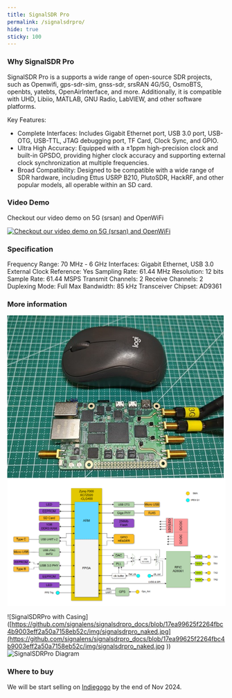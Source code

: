 ```yaml
---
title: SignalSDR Pro
permalink: /signalsdrpro/
hide: true
sticky: 100
---
```


### Why SignalSDR Pro

SignalSDR Pro is a supports a wide range of open-source SDR projects, such as Openwifi, gps-sdr-sim, gnss-sdr, srsRAN 4G/5G, OsmoBTS, openbts, yatebts, OpenAirInterface, and more. Additionally, it is compatible with UHD, Libiio, MATLAB, GNU Radio, LabVIEW, and other software platforms.

Key Features:
- Complete Interfaces: Includes Gigabit Ethernet port, USB 3.0 port, USB-OTG, USB-TTL, JTAG debugging port, TF Card, Clock Sync, and GPIO.
- Ultra High Accuracy: Equipped with a ±1ppm high-precision clock and built-in GPSDO, providing higher clock accuracy and supporting external clock synchronization at multiple frequencies.
- Broad Compatibility: Designed to be compatible with a wide range of SDR hardware, including Ettus USRP B210, PlutoSDR, HackRF, and other popular models, all operable within an SD card.

### Video Demo

Checkout our video demo on 5G (srsan) and OpenWiFi

[![Checkout our video demo on 5G (srsan) and OpenWiFi](https://img.youtube.com/vi/nOeTBGytATY/0.jpg)](https://youtu.be/nOeTBGytATY)

### Specification

Frequency Range: 70 MHz - 6 GHz
Interfaces: Gigabit Ethernet, USB 3.0
External Clock Reference: Yes
Sampling Rate: 61.44 MHz
Resolution: 12 bits
Sample Rate: 61.44 MSPS
Transmit Channels: 2
Receive Channels: 2
Duplexing Mode: Full
Max Bandwidth: 85 kHz
Transceiver Chipset: AD9361

### More information

![SignalSDRPro Actual Size](https://github.com/signalens/theme.signalens.com/blob/master/images/rsignalSDRPro_actual.jpg?raw=true)
![SignalSDR-Pro Diagram](https://github.com/signalens/theme.signalens.com/blob/master/images/signalsdrpro_logic.png?raw=true)

![SignalSDRPro with Casing]([https://github.com/signalens/signalsdrpro_docs/blob/17ea99625f2264fbc4b9003eff2a50a7158eb52c/img/signalsdrpro_naked.jpg](https://github.com/signalens/signalsdrpro_docs/blob/17ea99625f2264fbc4b9003eff2a50a7158eb52c/img/signalsdrpro_naked.jpg
))
![SignalSDRPro Diagram](https://github.com/signalens/signalsdrpro_docs/blob/17ea99625f2264fbc4b9003eff2a50a7158eb52c/img/signalsdrpro_naked.jpg
)

### Where to buy

We will be start selling on [Indiegogo](https://www.indiegogo.com/) by the end of Nov 2024.
